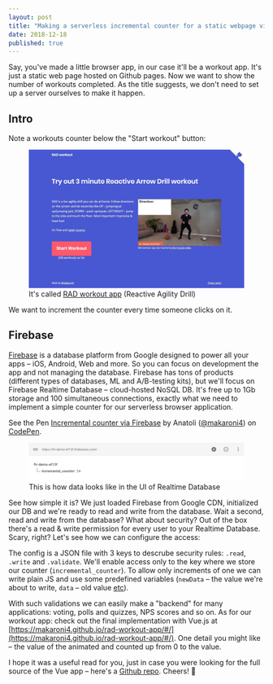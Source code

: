 ```yaml
---
layout: post
title: "Making a serverless incremental counter for a static webpage via Firebase"
date: 2018-12-18
published: true
---
```


Say, you've made a little browser app, in our case it'll be a workout app. It's just a static web page hosted on Github pages. Now we want to show the number of workouts completed. As the title suggests, we don't need to set up a server ourselves to make it happen.

<!--more-->

## Intro

Note a workouts counter below the "Start workout" button:

<figure>
  <img src="/images/posts/firebase_counter/rad_workout_app_snapshot.jpg" width="600px" />
  <figcaption>It's called <a href="https://makaroni4.github.io/rad-workout-app/#/">RAD workout app</a> (Reactive Agility Drill)</figcaption>
</figure>

We want to increment the counter every time someone clicks on it.

## Firebase

[Firebase](https://firebase.google.com/) is a database platform from Google designed to power all your apps – iOS, Android, Web and more. So you can focus on development the app and not managing the database. Firebase has tons of products (different types of databases, ML and A/B-testing kits), but we'll focus on Firebase Realtime Database – cloud-hosted NoSQL DB. It's free up to 1Gb storage and 100 simultaneous connections, exactly what we need to implement a simple counter for our serverless browser application.

<p data-height="661" data-theme-id="dark" data-slug-hash="jXyRYb" data-default-tab="js,result" data-user="makaroni4" data-pen-title="Incremental counter via Firebase" class="codepen">See the Pen <a href="https://codepen.io/makaroni4/pen/jXyRYb/">Incremental counter via Firebase</a> by Anatoli (<a href="https://codepen.io/makaroni4">@makaroni4</a>) on <a href="https://codepen.io">CodePen</a>.</p>
<script async src="https://static.codepen.io/assets/embed/ei.js"></script>

<figure>
  <img src="/images/posts/firebase_counter/realtime_db_data.png" width="600px" />
  <figcaption>This is how data looks like in the UI of Realtime Database</figcaption>
</figure>

See how simple it is? We just loaded Firebase from Google CDN, initialized our DB and we're ready to read and write from the database. Wait a second, read and write from the database? What about security? Out of the box there's a read & write permission for every user to your Realtime Database. Scary, right? Let's see how we can configure the access:

<script src="https://gist.github.com/makaroni4/11977820558ea9e93d6bc99f944d4b88.js"></script>

The config is a JSON file with 3 keys to descrube security rules: `.read`, `.write` and `.validate`. We'll enable access only to the key where we store our counter (`incremental_counter`). To allow only increments of one we can write plain JS and use some predefined variables (`newData` – the value we're about to write, `data` – old value [etc](https://firebase.google.com/docs/database/security/securing-data)).

With such validations we can easily make a "backend" for many applications: voting, polls and quizzes, NPS scores and so on. As for our workout app: check out the final implementation with Vue.js at [https://makaroni4.github.io/rad-workout-app/#/](https://makaroni4.github.io/rad-workout-app/#/). One detail you might like – the value of the animated and counted up from 0 to the value.

I hope it was a useful read for you, just in case you were looking for the full source of the Vue app – here's a [Github repo](https://github.com/makaroni4/rad-workout-app). Cheers! :beers:
